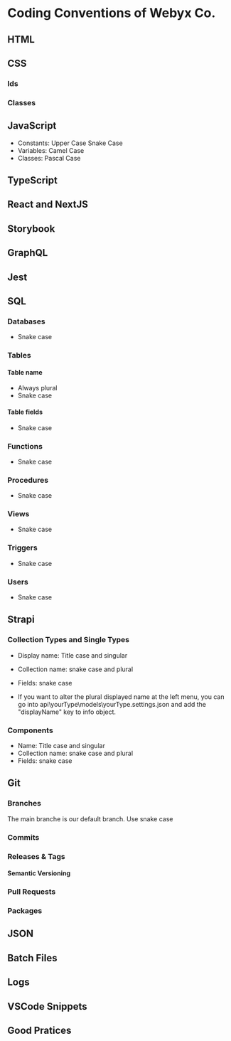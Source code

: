 # Coding Conventions of Webyx Co.
## HTML

## CSS
### Ids
### Classes

## JavaScript
- Constants: Upper Case Snake Case
- Variables: Camel Case
- Classes: Pascal Case

## TypeScript

## React and NextJS

## Storybook

## GraphQL

## Jest

## SQL
### Databases
- Snake case
### Tables

#### Table name
- Always plural
- Snake case

#### Table fields
- Snake case

### Functions
- Snake case

### Procedures
- Snake case

### Views
- Snake case

### Triggers
- Snake case

### Users
- Snake case

## Strapi
### Collection Types and Single Types
- Display name: Title case and singular
- Collection name: snake case and plural
- Fields: snake case

- If you want to alter the plural displayed name at the left menu, you can go into api\yourType\models\yourType.settings.json and add the "displayName" key to info object.

### Components
- Name: Title case and singular
- Collection name: snake case and plural
- Fields: snake case

## Git
### Branches
The main branche is our default branch.
Use snake case

### Commits
### Releases & Tags
#### Semantic Versioning
### Pull Requests
### Packages

## JSON

## Batch Files

## Logs

## VSCode Snippets

## Good Pratices
